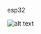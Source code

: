esp32

![alt text](https://github.com/juniorya/lessons_start_junior/blob/master/all_for_test/esp32_pinmap.png) 
